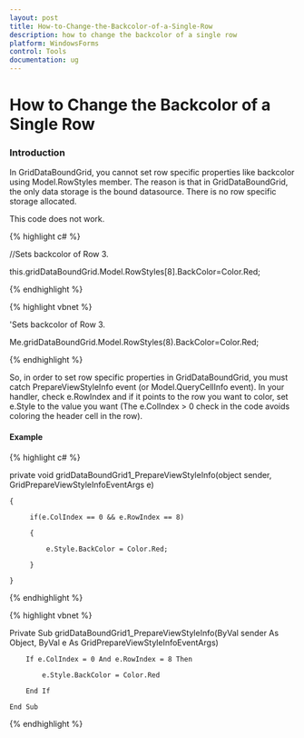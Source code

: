 ```yaml
---
layout: post
title: How-to-Change-the-Backcolor-of-a-Single-Row
description: how to change the backcolor of a single row
platform: WindowsForms
control: Tools
documentation: ug
---
```


# How to Change the Backcolor of a Single Row

### Introduction

In GridDataBoundGrid, you cannot set row specific properties like backcolor using Model.RowStyles member. The reason is that in GridDataBoundGrid, the only data storage is the bound datasource. There is no row specific storage allocated. 

This code does not work.

{% highlight c# %}



//Sets backcolor of  Row 3.

this.gridDataBoundGrid.Model.RowStyles[8].BackColor=Color.Red;

{% endhighlight %}

{% highlight vbnet %}



'Sets backcolor of  Row 3.

Me.gridDataBoundGrid.Model.RowStyles(8).BackColor=Color.Red;

{% endhighlight %}

So, in order to set row specific properties in GridDataBoundGrid, you must catch PrepareViewStyleInfo event (or Model.QueryCellInfo event). In your handler, check e.RowIndex and if it points to the row you want to color, set e.Style to the value you want (The e.ColIndex > 0 check in the code avoids coloring the header cell in the row).

#### Example

{% highlight c# %}



private void gridDataBoundGrid1_PrepareViewStyleInfo(object sender, GridPrepareViewStyleInfoEventArgs e)

    { 

         if(e.ColIndex == 0 && e.RowIndex == 8) 

         {

             e.Style.BackColor = Color.Red;

         }

    } 

{% endhighlight %}

{% highlight vbnet %}



Private Sub gridDataBoundGrid1_PrepareViewStyleInfo(ByVal sender As Object, ByVal e As GridPrepareViewStyleInfoEventArgs)

        If e.ColIndex = 0 And e.RowIndex = 8 Then

            e.Style.BackColor = Color.Red

        End If

    End Sub

{% endhighlight %}

